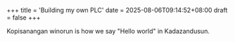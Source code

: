 +++
title = 'Building my own PLC'
date = 2025-08-06T09:14:52+08:00
draft = false
+++

Kopisanangan winorun is how we say "Hello world" in Kadazandusun.